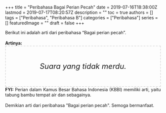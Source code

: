 +++
title = "Peribahasa Bagai Perian Pecah"
date = 2019-07-16T18:38:00Z
lastmod = 2019-07-17T08:20:57Z
description = ""
toc = true
authors = []
tags = ["Peribahasa", "Peribahasa B"]
categories = ["Peribahasa"]
series = []
featuredImage = ""
draft = false
+++

<div dir="ltr" style="text-align: left;" trbidi="on"><div style="text-align: justify;">Berikut ini adalah arti dari peribahasa “Bagai perian pecah”.</div><br /><div style="text-align: justify;"><b>Artinya:</b></div><div style="border: 2px dashed #ddd; font-size: 24px; height: auto; margin: 0 auto; padding: 50px; text-align: center; width: auto;"><i>Suara yang tidak merdu.</i></div><div style="text-align: justify;"><b>FYI:</b> Perian dalam Kamus Besar Bahasa Indonesia (KBBI) memiliki arti, yaitu tabung bambu tempat air dan sebagainya.<br /><br /></div><div style="text-align: justify;">Demikian arti dari peribahasa "Bagai perian pecah". Semoga bermanfaat.</div></div>
